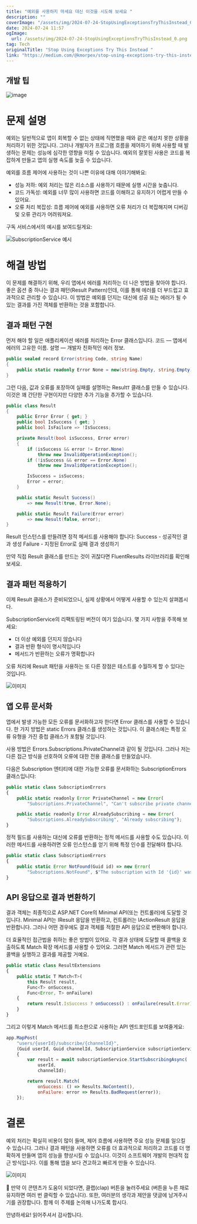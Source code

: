 ```yaml
---
title: "예외를 사용하지 마세요 대신 이것을 시도해 보세요 "
description: ""
coverImage: "/assets/img/2024-07-24-StopUsingExceptionsTryThisInstead_0.png"
date: 2024-07-24 11:57
ogImage: 
  url: /assets/img/2024-07-24-StopUsingExceptionsTryThisInstead_0.png
tag: Tech
originalTitle: "Stop Using Exceptions Try This Instead "
link: "https://medium.com/@kmorpex/stop-using-exceptions-try-this-instead-a35c0f4d30ad"
---
```



## 개발 팁

![image](/assets/img/2024-07-24-StopUsingExceptionsTryThisInstead_0.png)

# 문제 설명

예외는 일반적으로 앱이 회복할 수 없는 상태에 직면했을 때와 같은 예상치 못한 상황을 처리하기 위한 것입니다. 그러나 개발자가 프로그램 흐름을 제어하기 위해 사용할 때 발생하는 문제는 성능에 심각한 영향을 미칠 수 있습니다. 예외의 잘못된 사용은 코드를 복잡하게 만들고 앱의 실행 속도를 늦출 수 있습니다.

<div class="content-ad"></div>

예외를 흐름 제어에 사용하는 것이 나쁜 이유에 대해 이야기해봐요:

- 성능 저하: 예외 처리는 많은 리소스를 사용하기 때문에 실행 시간을 늦춥니다.
- 코드 가독성: 예외를 너무 많이 사용하면 코드를 이해하고 유지하기 어렵게 만들 수 있어요.
- 오류 처리 복잡성: 흐름 제어에 예외를 사용하면 오류 처리가 더 복잡해지며 디버깅 및 오류 관리가 어려워져요.

구독 서비스에서의 예시를 보여드릴게요:

![SubscriptionService 예시](/assets/img/2024-07-24-StopUsingExceptionsTryThisInstead_1.png)

<div class="content-ad"></div>

# 해결 방법

이 문제를 해결하기 위해, 우리 앱에서 에러를 처리하는 더 나은 방법을 찾아야 합니다. 좋은 옵션 중 하나는 결과 패턴(Result Pattern)인데, 이를 통해 에러를 더 부드럽고 효과적으로 관리할 수 있습니다. 이 방법은 예외를 던지는 대신에 성공 또는 에러가 될 수 있는 결과를 가진 객체를 반환하는 것을 포함합니다.

## 결과 패턴 구현

먼저 해야 할 일은 애플리케이션 에러를 처리하는 Error 클래스입니다.
코드 — 앱에서 에러의 고유한 이름.
설명 — 개발자 친화적인 에러 정보.

<div class="content-ad"></div>

```csharp
public sealed record Error(string Code, string Name)
{
    public static readonly Error None = new(string.Empty, string.Empty);
}
```

그런 다음, 값과 오류를 포장하여 실패를 설명하는 Result`T` 클래스를 만들 수 있습니다. 이것은 꽤 간단한 구현이지만 다양한 추가 기능을 추가할 수 있습니다.

```csharp
public class Result
{
    public Error Error { get; }
    public bool IsSuccess { get; }
    public bool IsFailure => !IsSuccess;

    private Result(bool isSuccess, Error error)
    {
        if (isSuccess && error != Error.None) 
            throw new InvalidOperationException();
        if (!isSuccess && error == Error.None) 
            throw new InvalidOperationException();

        IsSuccess = isSuccess;
        Error = error;
    }

    public static Result Success() 
        => new Result(true, Error.None);

    public static Result Failure(Error error) 
        => new Result(false, error);
}
```

Result 인스턴스를 만들려면 정적 메서드를 사용해야 합니다:
Success - 성공적인 결과 생성
Failure - 지정된 Error로 실패 결과 생성하기


<div class="content-ad"></div>

만약 직접 Result 클래스를 만드는 것이 귀찮다면 FluentResults 라이브러리를 확인해보세요.

## 결과 패턴 적용하기

이제 Result 클래스가 준비되었으니, 실제 상황에서 어떻게 사용할 수 있는지 살펴봅시다.

SubscriptionService의 리팩토링된 버전이 여기 있습니다. 몇 가지 사항을 주목해 보세요:

<div class="content-ad"></div>

- 더 이상 예외를 던지지 않습니다
- 결과 반환 형식이 명시적입니다
- 메서드가 반환하는 오류가 명확합니다

오류 처리에 Result 패턴을 사용하는 또 다른 장점은 테스트를 수월하게 할 수 있다는 것입니다.

![이미지](/assets/img/2024-07-24-StopUsingExceptionsTryThisInstead_2.png)

## 앱 오류 문서화

<div class="content-ad"></div>

앱에서 발생 가능한 모든 오류를 문서화하고자 한다면 Error 클래스를 사용할 수 있습니다. 한 가지 방법은 static Errors 클래스를 생성하는 것입니다. 이 클래스에는 특정 오류 유형을 가진 중첩 클래스가 포함될 것입니다.

사용 방법은 Errors.Subscriptions.PrivateChannel과 같이 될 것입니다. 그러나 저는 다른 접근 방식을 선호하여 오류에 대한 전용 클래스를 만들었습니다.

다음은 Subscription 엔티티에 대한 가능한 오류를 문서화하는 SubscriptionErrors 클래스입니다:

```js
public static class SubscriptionErrors
{
    public static readonly Error PrivateChannel = new Error(
        "Subscriptions.PrivateChannel", "Can't subscribe private channel");

    public static readonly Error AlreadySubscribing = new Error(
        "Subscriptions.AlreadySubscribing", "Already subscribing");
}
```

<div class="content-ad"></div>

정적 필드를 사용하는 대신에 오류를 반환하는 정적 메서드를 사용할 수도 있습니다. 이러한 메서드를 사용하려면 오류 인스턴스를 얻기 위해 특정 인수를 전달해야 합니다.

```js
public static class SubscriptionErrors
{
    public static Error NotFound(Guid id) => new Error(
        "Subscriptions.NotFound", $"The subscription with Id '{id}' was not found");
}
```

## API 응답으로 결과 변환하기

결과 객체는 최종적으로 ASP.NET Core의 Minimal API(또는 컨트롤러)에 도달할 것입니다. Minimal API는 IResult 응답을 반환하고, 컨트롤러는 IActionResult 응답을 반환합니다. 그러나 어떤 경우에도 결과 객체를 적절한 API 응답으로 변환해야 합니다.

<div class="content-ad"></div>

더 효율적인 접근법을 취하는 좋은 방법이 있어요. 각 결과 상태에 도달할 때 콜백을 호출하도록 Match 확장 메서드를 사용할 수 있어요. 그러면 Match 메서드가 관련 있는 콜백을 실행하고 결과를 제공할 거예요.

```js
public static class ResultExtensions
{
    public static T Match<T>(
        this Result result,
        Func<T> onSuccess,
        Func<Error, T> onFailure)
    {
        return result.IsSuccess ? onSuccess() : onFailure(result.Error);
    }
}
```

그리고 이렇게 Match 메서드를 최소한으로 사용하는 API 엔드포인트를 보여줄게요:

```js
app.MapPost(
    "users/{userId}/subscribe/{channelId}",
    (Guid userId, Guid channelId, SubscriptionService subscriptionService) =>
    {
        var result = await subscriptionService.StartSubscribingAsync(
            userId,
            channelId);

        return result.Match(
            onSuccess: () => Results.NoContent(),
            onFailure: error => Results.BadRequest(error));
    });
```

<div class="content-ad"></div>

# 결론

예외 처리는 확실히 비용이 많이 들며, 제어 흐름에 사용하면 주요 성능 문제를 일으킬 수 있습니다. 그러나 결과 패턴을 사용하면 오류를 더 효과적으로 처리하고 코드를 더 명확하게 만들며 앱의 성능을 향상시킬 수 있습니다. 이것이 소프트웨어 개발의 현대적 접근 방식입니다. 이를 통해 앱을 보다 견고하고 빠르게 만들 수 있습니다.

![이미지](https://miro.medium.com/v2/resize:fit:1400/0*lKq48DXVBjSwagaB.gif)

👏 만약 이 콘텐츠가 도움이 되었다면, 클랩(clap) 버튼을 눌러주세요 (버튼을 누른 채로 유지하면 여러 번 클릭할 수 있습니다). 또한, 여러분의 생각과 제안을 댓글에 남겨주시기를 권장합니다. 함께 이 주제를 논의해 나가도록 합시다.

<div class="content-ad"></div>

안녕하세요! 읽어주셔서 감사합니다.